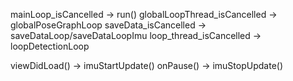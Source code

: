 
mainLoop_isCancelled            ->  run()
globalLoopThread_isCancelled    ->  globalPoseGraphLoop
saveData_isCancelled            ->  saveDataLoop/saveDataLoopImu
loop_thread_isCancelled         ->  loopDetectionLoop

viewDidLoad()                   ->  imuStartUpdate()
onPause()                       ->  imuStopUpdate()